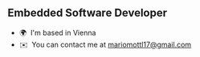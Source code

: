 Embedded Software Developer
---------------------------

* 🌍  I'm based in Vienna
* ✉️  You can contact me at [mariomottl17@gmail.com](mailto:mariomottl17@gmail.com)
